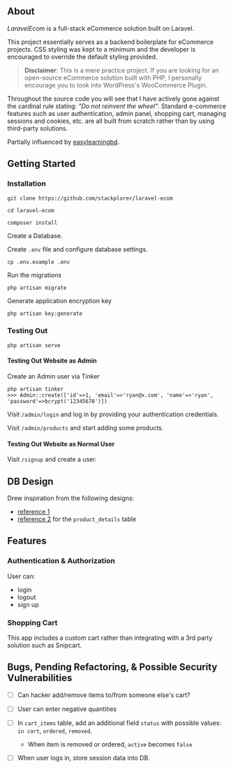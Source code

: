 
## About

*LaravelEcom* is a full-stack eCommerce solution built on Laravel.

This project essentially serves as a backend boilerplate for eCommerce projects. CSS styling was kept to a minimum and the developer is encouraged to override the default styling provided.

> **Disclaimer**: This is a mere practice project. If you are looking for an open-source eCommerce solution built with PHP, I personally encourage you to look into WordPress's WooCommerce Plugin.

Throughout the source code you will see that I have actively gone against the cardinal rule stating: *"Do not reinvent the wheel"*. Standard e-commerce features such as user authentication, admin panel, shopping cart, managing sessions and cookies, etc. are all built from scratch rather than by using third-party solutions.



Partially influenced by [easylearningbd](https://github.com/easylearningbd/laravelecommerce).


## Getting Started
### Installation

```
git clone https://github.com/stackplorer/laravel-ecom
```

```
cd laravel-ecom
```

```
composer install
```

Create a Database.

Create `.env` file and configure database settings.

```
cp .env.example .env
```

Run the migrations

```
php artisan migrate
```

Generate application encryption key
```
php artisan key:generate
```

### Testing Out
```
php artisan serve
```
#### Testing Out Website as Admin

Create an Admin user via Tinker

```
php artisan tinker
>>> Admin::create(['id'=>1, 'email'=>'ryan@x.com', 'name'=>'ryan', 'password'=>bcrypt('12345678')])
```

Visit `/admin/login` and log in by providing your authentication credentials.

Visit `/admin/products` and start adding some products.

#### Testing Out Website as Normal User

Visit `/signup` and create a user.



## DB Design

Drew inspiration from the following designs:
- [reference 1](https://resources.fabric.inc/hs-fs/hubfs/ecommerce-platform-data-1.png)
- [reference 2](https://creately.com/diagram/example/iosv0d302/E-commerce%20database%20schema) for the `product_details` table


## Features

### Authentication & Authorization

User can:
- login
- logout
- sign up


### Shopping Cart

This app includes a custom cart rather than integrating with a 3rd party solution such as Snipcart.

## Bugs, Pending Refactoring, & Possible Security Vulnerabilities

- [ ] Can hacker add/remove items to/from someone else's cart?
- [ ] User can enter negative quantities
- [ ] In `cart_items` table, add an additional field `status` with possible values: `in cart`, `ordered`, `removed`.
  - When item is removed or ordered, `active` becomes `false`
- [ ] When user logs in, store session data into DB.


